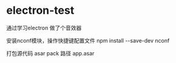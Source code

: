 # electron-test
通过学习electron 做了个音效器

安装nconf模块，操作快捷键配置文件
npm install --save-dev nconf

打包源代码
asar pack 路径 app.asar